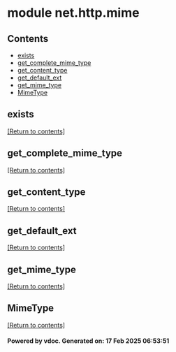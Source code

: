 # module net.http.mime


## Contents
- [exists](#exists)
- [get_complete_mime_type](#get_complete_mime_type)
- [get_content_type](#get_content_type)
- [get_default_ext](#get_default_ext)
- [get_mime_type](#get_mime_type)
- [MimeType](#MimeType)

## exists
[[Return to contents]](#Contents)

## get_complete_mime_type
[[Return to contents]](#Contents)

## get_content_type
[[Return to contents]](#Contents)

## get_default_ext
[[Return to contents]](#Contents)

## get_mime_type
[[Return to contents]](#Contents)

## MimeType
[[Return to contents]](#Contents)

#### Powered by vdoc. Generated on: 17 Feb 2025 06:53:51
